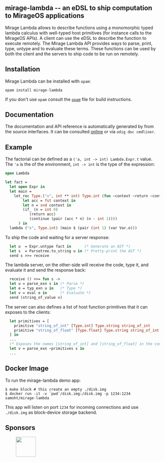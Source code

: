 ## mirage-lambda -- an eDSL to ship computation to MirageOS applications

Mirage Lambda allows to describe functions using a monomorphic typed
lambda calculus with well-typed host primitives (for instance calls to
the MirageOS APIs). A client can use the eDSL to describe the function
to execute remotely. The Mirage Lambda API provides ways to parse,
print, type, untype and to evaluate these terms. These functions can
be used by both the client and the servers to ship code to be run on
remotely.

## Installation

Mirage Lambda can be installed with `opam`:

    opam install mirage-lambda

If you don't use `opam` consult the [`opam`](opam) file for build
instructions.


## Documentation

The documentation and API reference is automatically generated by from
the source interfaces. It can be consulted [online][doc] or via
`odig doc cmdliner`.

[doc]: https://mirage.github.io/mirage-lambda

## Example

The factorial can be defined as a `('a, int -> int) Lambda.Expr.t` value.
The `'a` is the of the environment, `int -> int` is the type of the expression:

```ocaml
open Lambda

let fact =
  let open Expr in
  let main =
    let_rec Type.("x", int ** int) Type.int (fun ~context ~return ~continue ->
        let acc = fst context in
        let n = snd context in
        (if_ (n = int 0)
           (return acc)
           (continue (pair (acc * n) (n - int 1))))
      ) in
  lambda ("x", Type.int) (main $ (pair (int 1) (var Var.o)))
```

To ship the code and waiting for a server response:

```ocaml
  let u  = Expr.untype fact in      (* Generate an AST *)
  let s  = Parsetree.to_string u in (* Pretty-print the AST *)
  send s >>= receive
```

The lambda server, on the other-side will receive the code, type it, and
evaluate it and send the response back:

```ocaml
  receive () >>= fun s ->
  let u = parse_exn s in (* Parse *)
  let e = typ_exn u in   (* Type *)
  let v = eval e in      (* Evaluate *)
  send (string_of_value v)
```

The server can also defines a list of host function primitives that it can
exposes to the clients:

```ocaml
  let primitives = [
    primitive "string_of_int" [Type.int] Type.string string_of_int
    primitive "string_of_float" [Type.float] Type.string string_of_int
  ] in
  ...
  (* Exposes the names [string_of_int] and [string_of_float] in the context. *)
  let v = parse_exn ~primitives s in
  ...
```

## Docker Image

To run the mirage-lambda demo app:

```
$ make block # this create an empty ./disk.img
$ docker run -it -v `pwd`/disk.img:/disk.img -p 1234:1234 samoht/mirage-lambda
```

This app will listen on port `1234` for incoming connections and use
`./disk.img` as block-device storage backend.

## Sponsors

&nbsp;&nbsp;&nbsp;&nbsp;&nbsp;&nbsp;&nbsp;&nbsp;
[<img src="https://www.tweag.io/img/tweag-med.png" height="65">](http://tweag.io)
